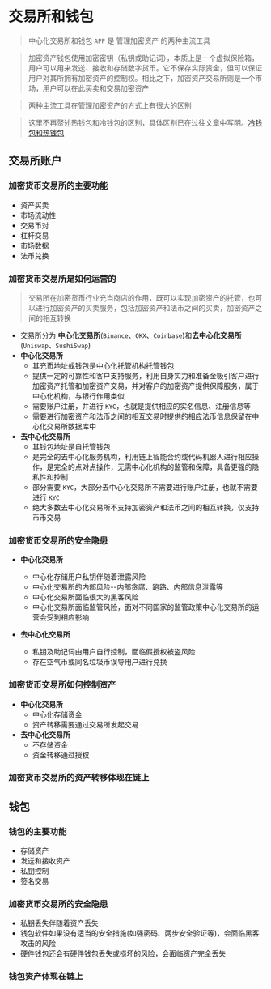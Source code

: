 # 交易所和钱包
> 中心化交易所和钱包 `APP` 是 管理加密资产 的两种主流工具

> 加密资产钱包使用加密密钥（私钥或助记词），本质上是一个虚拟保险箱，用户可以用来发送、接收和存储数字货币。它不保存实际资金，但可以保证用户对其所拥有加密资产的控制权。相比之下，加密资产交易所则是一个市场，用户可以在此买卖和交易加密资产

> 两种主流工具在管理加密资产的方式上有很大的区别

> 这里不再赘述热钱包和冷钱包的区别，具体区别已在过往文章中写明。[冷钱包和热钱包](https://github.com/programmer-zhang/front-end/tree/master/profiles/blockchain_wallet.md)

## 交易所账户

### 加密货币交易所的主要功能
* 资产买卖
* 市场流动性
* 交易币对
* 杠杆交易
* 市场数据
* 法币兑换

### 加密货币交易所是如何运营的

> 交易所在加密货币行业充当商店的作用，既可以实现加密资产的托管，也可以进行加密资产的买卖服务，包括加密资产和法币之间的买卖，加密资产之间的相互转换

* 交易所分为 **中心化交易所**(`Binance`、`OKX`、`Coinbase`)和**去中心化交易所**(`Uniswap`、`SushiSwap`)
* **中心化交易所**
	* 其充币地址或钱包是中心化托管机构托管钱包
	* 提供一定的可靠性和客户支持服务，利用自身实力和准备金吸引客户进行加密资产托管和加密资产交易，并对客户的加密资产提供保障服务，属于中心化机构，与银行作用类似
	* 需要账户注册，并进行 `KYC`，也就是提供相应的实名信息、注册信息等
	* 需要进行加密资产和法币之间的相互交易时提供的相应法币信息保留在中心化交易所数据库中
* **去中心化交易所**
	* 其钱包地址是自托管钱包
	* 是完全的去中心化服务机构，利用链上智能合约或代码机器人进行相应操作，是完全的点对点操作，无需中心化机构的监管和保障，具备更强的隐私性和控制
	* 部分需要 `KYC`，大部分去中心化交易所不需要进行账户注册，也就不需要进行 `KYC`
	* 绝大多数去中心化交易所不支持加密资产和法币之间的相互转换，仅支持币币交易

### 加密货币交易所的安全隐患

* **中心化交易所**
	* 中心化存储用户私钥伴随着泄露风险
	* 中心化交易所的内部风险--内部贪腐、跑路、内部信息泄露等
	* 中心化交易所面临很大的黑客风险
	* 中心化交易所面临监管风险，面对不同国家的监管政策中心化交易所的运营会受到相应影响

* **去中心化交易所**
	* 私钥及助记词由用户自行控制，面临假授权被盗风险
	* 存在空气币或同名垃圾币误导用户进行兑换

### 加密货币交易所如何控制资产
* **中心化交易所**
	* 中心化存储资金
	* 资产转移需要通过交易所发起交易
* **去中心化交易所**
	* 不存储资金
	* 资金转移通过授权

### 加密货币交易所的资产转移体现在链上

## 钱包

### 钱包的主要功能
* 存储资产
* 发送和接收资产
* 私钥控制
* 签名交易

### 加密货币交易所的安全隐患
* 私钥丢失伴随着资产丢失
* 钱包软件如果没有适当的安全措施(如强密码、两步安全验证等)，会面临黑客攻击的风险
* 硬件钱包还会有硬件钱包丢失或损坏的风险，会面临资产完全丢失

### 钱包资产体现在链上
